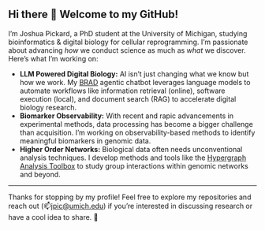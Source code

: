 ## Hi there 👋 Welcome to my GitHub!

I’m Joshua Pickard, a PhD student at the University of Michigan, studying bioinformatics & digital biology for cellular reprogramming. I’m passionate about advancing *how* we conduct science as much as *what* we discover. Here’s what I’m working on:

- **LLM Powered Digital Biology:** AI isn’t just changing what we know but how we work. My [BRAD](https://github.com/Jpickard1/BRAD) agentic chatbot leverages language models to automate workflows like information retrieval (online), software execution (local), and document search (RAG) to accelerate digital biology research.
- **Biomarker Observability:** With recent and rapic advancements in experimental methods, data processing has become a bigger challenge than acquisition. I’m working on observability-based methods to identify meaningful biomarkers in genomic data.
- **Higher Order Networks:** Biological data often needs unconventional analysis techniques. I develop methods and tools like the [Hypergraph Analysis Toolbox](https://hypergraph-analysis-toolbox.readthedocs.io/en/latest/index.html) to study group interactions within genomic networks and beyond.

---

Thanks for stopping by my profile! Feel free to explore my repositories and reach out (📫jpic@umich.edu) if you’re interested in discussing research or have a cool idea to share. 🚀


<!--
**Jpickard1/jpickard1** is a ✨ _special_ ✨ repository because its `README.md` (this file) appears on your GitHub profile.

Here are some ideas to get you started:

- 🔭 I’m currently working on ...
- 🌱 I’m currently learning ...
- 👯 I’m looking to collaborate on ...
- 🤔 I’m looking for help with ...
- 💬 Ask me about ...
- 📫 How to reach me: ...
- 😄 Pronouns: ...
- ⚡ Fun fact: ...

### 🌱 I’m Currently Learning
- Advanced symbolic computation techniques to handle high-complexity expressions without excessive memory use.
- Enhanced visualization techniques in Python, particularly with `matplotlib` and `seaborn` for clear, publication-quality graphs.
- Improving SLURM job management for large-scale computational experiments.

-->

